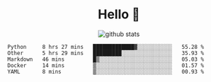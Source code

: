 <h1 align="center">Hello 👋 </h3>

<p align="center">
  <img src="https://github-readme-stats.vercel.app/api?username=syeehyn&hide=stars,prs,issues,contribs&count_private=true&hide_title=true" alt="github stats" />
</p>

<!--START_SECTION:waka-->
```text
Python     8 hrs 27 mins   █████████████▓░░░░░░░░░░░   55.28 % 
Other      5 hrs 29 mins   █████████░░░░░░░░░░░░░░░░   35.93 % 
Markdown   46 mins         █▒░░░░░░░░░░░░░░░░░░░░░░░   05.03 % 
Docker     14 mins         ▒░░░░░░░░░░░░░░░░░░░░░░░░   01.57 % 
YAML       8 mins          ▒░░░░░░░░░░░░░░░░░░░░░░░░   00.93 % 
```
<!--END_SECTION:waka-->
